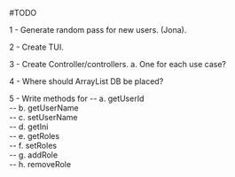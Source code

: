 #TODO

1 - Generate random pass for new users. (Jona).

2 - Create TUI.

3 - Create Controller/controllers.
    a. One for each use case?
    
4 - Where should ArrayList DB be placed?

5 - Write methods for 
      -- a. getUserId               
      -- b. getUserName          
      -- c. setUserName       
      -- d. getIni         
      -- e. getRoles       
      -- f. setRoles       
      -- g. addRole       
      -- h. removeRole       

